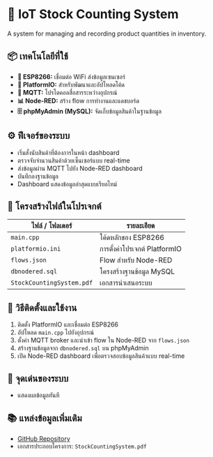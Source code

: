 # 🧠 IoT Stock Counting System

A system for managing and recording product quantities in inventory.

## 📦 เทคโนโลยีที่ใช้

- **📡 ESP8266:** เชื่อมต่อ WiFi ส่งข้อมูลเซนเซอร์
- **🔧 PlatformIO:** สำหรับพัฒนาและอัปโหลดโค้ด
- **🔗 MQTT:** โปรโตคอลสื่อสารระหว่างอุปกรณ์
- **📊 Node-RED:** สร้าง flow การทำงานและแดชบอร์ด
- **🗄️ phpMyAdmin (MySQL):** จัดเก็บข้อมูลสินค้าในฐานข้อมูล

## ⚙️ ฟีเจอร์ของระบบ

- เริ่มสั่งนับสินค้าที่ต้องการในหน้า dashboard
- ตรวจจับจำนวนสินค้าด้วยเซ็นเซอร์แบบ real-time
- ส่งข้อมูลผ่าน MQTT ไปยัง Node-RED dashboard
- บันทึกลงฐานข้อมูล
- Dashboard แสดงข้อมูลล่าสุดแบบเรียลไทม์

## 📁 โครงสร้างไฟล์ในโปรเจกต์

| ไฟล์ / โฟลเดอร์       | รายละเอียด |
|------------------------|------------|
| `main.cpp`             | โค้ดหลักของ ESP8266 |
| `platformio.ini`       | การตั้งค่าโปรเจกต์ PlatformIO |
| `flows.json`           | Flow สำหรับ Node-RED |
| `dbnodered.sql`        | โครงสร้างฐานข้อมูล MySQL |
| `StockCountingSystem.pdf` | เอกสารนำเสนอระบบ |

## 🚀 วิธีติดตั้งและใช้งาน

1. ติดตั้ง PlatformIO และเชื่อมต่อ ESP8266
2. อัปโหลด `main.cpp` ไปยังอุปกรณ์
3. ตั้งค่า MQTT broker และนำเข้า flow ใน Node-RED จาก `flows.json`
4. สร้างฐานข้อมูลจาก `dbnodered.sql` บน phpMyAdmin
5. เปิด Node-RED dashboard เพื่อตรวจสอบข้อมูลสินค้าแบบ real-time

## 📌 จุดเด่นของระบบ

- แสดงผลข้อมูลทันที

## 📚 แหล่งข้อมูลเพิ่มเติม

- [GitHub Repository](https://github.com/sivawong-st/Mini_Project_IoT_Stock_Counting_System)
- เอกสารประกอบโครงการ: `StockCountingSystem.pdf`

